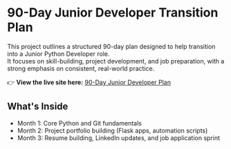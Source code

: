 # 90-Day Junior Developer Transition Plan

This project outlines a structured 90-day plan designed to help transition into a Junior Python Developer role.  
It focuses on skill-building, project development, and job preparation, with a strong emphasis on consistent, real-world practice.

👉 **View the live site here:** [90-Day Junior Developer Plan](https://crankyshorts.github.io/90-Day-Junior-Dev-Plan/](https://jesseflip.github.io/90-Day-Junior-Dev-Plan/))

## What's Inside
- Month 1: Core Python and Git fundamentals
- Month 2: Project portfolio building (Flask apps, automation scripts)
- Month 3: Resume building, LinkedIn updates, and job application sprint
